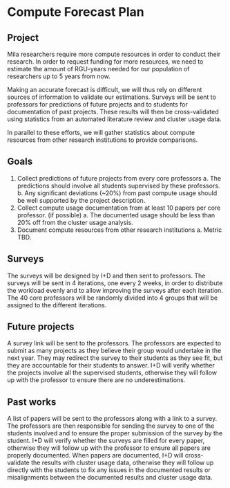 # Compute Forecast Plan

## Project

Mila researchers require more compute resources in order to conduct their research. In order to request funding for more resources, we need to estimate the amount of RGU-years needed for our population of researchers up to 5 years from now.

Making an accurate forecast is difficult, we will thus rely on different sources of information to validate our estimations. Surveys will be sent to professors for predictions of future projects and to students for documentation of past projects. These results will then be cross-validated using statistics from an automated literature review and cluster usage data.

In parallel to these efforts, we will gather statistics about compute resources from other research institutions to provide comparisons.

## Goals
1. Collect predictions of future projects from every core professors
    a. The predictions should involve all students supervised by these professors.
    b. Any significant deviations (~20%) from past compute usage should be well supported by the project description.
2. Collect compute usage documentation from at least 10 papers per core professor. (if possible)
    a. The documented usage should be less than 20% off from the cluster usage analysis.
3. Document compute resources from other research institutions
    a. Metric TBD.

## Surveys

The surveys will be designed by I+D and then sent to professors. The surveys will be sent in 4 iterations, one every 2 weeks, in order to distribute the workload evenly and to allow improving the surveys after each iteration. The 40 core professors will be randomly divided into 4 groups that will be assigned to the different iterations.

## Future projects

A survey link will be sent to the professors. The professors are expected to submit as many projects as they believe their group would undertake in the next year. They may redirect the survey to their students as they see fit, but they are accountable for their students to answer. I+D will verify whether the projects involve all the supervised students, otherwise they will follow up with the professor to ensure there are no underestimations.

## Past works

A list of papers will be sent to the professors along with a link to a survey. The professors are then responsible for sending the survey to one of the students involved and to ensure the proper submission of the survey by the student. I+D will verify whether the surveys are filled for every paper, otherwise they will follow up with the professor to ensure all papers are properly documented. When papers are documented, I+D will cross-validate the results with cluster usage data, otherwise they will follow up directly with the students to fix any issues in the documented results or misalignments between the documented results and cluster usage data.
